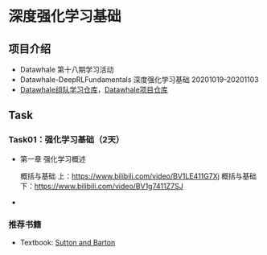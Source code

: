 # 深度强化学习基础
## 项目介绍
* Datawhale 第十八期学习活动
* Datawhale-DeepRLFundamentals 深度强化学习基础 20201019-20201103
* [Datawhale组队学习仓库](https://github.com/datawhalechina/team-learning)，[Datawhale项目仓库](https://github.com/datawhalechina/leedeeprl-notes)

## Task
### Task01：强化学习基础（2天）
* 第一章 强化学习概述

    概括与基础 上：https://www.bilibili.com/video/BV1LE411G7Xj
    概括与基础 下：https://www.bilibili.com/video/BV1g7411Z7SJ
* 

<!--
### Task02：马尔可夫决策过程及表格型方法（3天）

### Task03: 策略梯度及 PPO 算法（3天）

### Task04：DQN 算法及 Actor-Critic 算法（3天）

### Task05：稀疏奖励及模仿学习（2天）

### Task06：DDPG 算法（2天）
-->

### 推荐书籍
* Textbook: [Sutton and Barton](
http://incompleteideas.net/book/the-book-2nd.html)